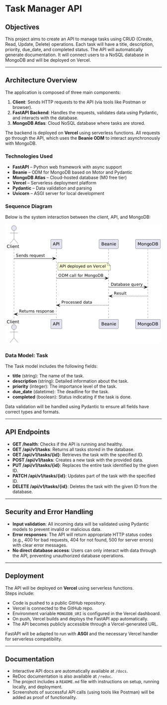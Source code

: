 # Task Manager API

## Objectives

This project aims to create an API to manage tasks using CRUD (Create, Read, Update, Delete) operations. Each task will have a title, description, priority, due_date, and completed status. The API will automatically generate documentation. It will connect users to a NoSQL database in MongoDB and will be deployed on Vercel.

---
## Architecture Overview

The application is composed of three main components:

1. **Client**: Sends HTTP requests to the API (via tools like Postman or browser).
2. **FastAPI Backend**: Handles the requests, validates data using Pydantic, and interacts with the database.
3. **MongoDB Atlas**: Cloud NoSQL database where tasks are stored.

The backend is deployed on **Vercel** using serverless functions. All requests go through the API, which uses the **Beanie ODM** to interact asynchronously with MongoDB.

### Technologies Used

- **FastAPI** – Python web framework with async support
- **Beanie** – ODM for MongoDB based on Motor and Pydantic
- **MongoDB Atlas** – Cloud-hosted database (M0 free tier)
- **Vercel** – Serverless deployment platform
- **Pydantic** – Data validation and parsing
- **Uvicorn** – ASGI server for local development

### Sequence Diagram 

Below is the system interaction between the client, API, and MongoDB:

![Sequence Diagram](images/diagramme_sequence.png)


### Data Model: Task

The Task model includes the following fields:

- **title** (string): The name of the task.  
- **description** (string): Detailed information about the task.  
- **priority** (integer): The importance level of the task.  
- **due_date** (datetime): The deadline for the task.  
- **completed** (boolean): Status indicating if the task is done.

Data validation will be handled using Pydantic to ensure all fields have correct types and formats.

---

## API Endpoints

- **GET /health**: Checks if the API is running and healthy.  
- **GET /api/v1/tasks**: Returns all tasks stored in the database.  
- **GET /api/v1/tasks/{id}**: Retrieves the task with the specified ID.  
- **POST /api/v1/tasks**: Creates a new task with the provided data.  
- **PUT /api/v1/tasks/{id}**: Replaces the entire task identified by the given ID.  
- **PATCH /api/v1/tasks/{id}**: Updates part of the task with the specified ID.  
- **DELETE /api/v1/tasks/{id}**: Deletes the task with the given ID from the database.

---

## Security and Error Handling

- **Input validation**: All incoming data will be validated using Pydantic models to prevent invalid or malicious data.  
- **Error responses**: The API will return appropriate HTTP status codes (e.g., 400 for bad requests, 404 for not found, 500 for server errors) with clear error messages.  
- **No direct database access**: Users can only interact with data through the API, preventing unauthorized database operations.

---

## Deployment

The API will be deployed on **Vercel** using serverless functions.  
Steps include:

- Code is pushed to a public GitHub repository.  
- Vercel is connected to the GitHub repo.  
- Environment variable `MONGODB_URI` is configured in the Vercel dashboard.  
- On push, Vercel builds and deploys the FastAPI app automatically.  
- The API becomes publicly accessible through a Vercel-generated URL.

FastAPI will be adapted to run with **ASGI** and the necessary Vercel handler for serverless compatibility.

---

## Documentation

- Interactive API docs are automatically available at `/docs`.  
- ReDoc documentation is also available at `/redoc`.  
- The project includes a `README.md` file with instructions on setup, running locally, and deployment.  
- Screenshots of successful API calls (using tools like Postman) will be added as proof of functionality.
